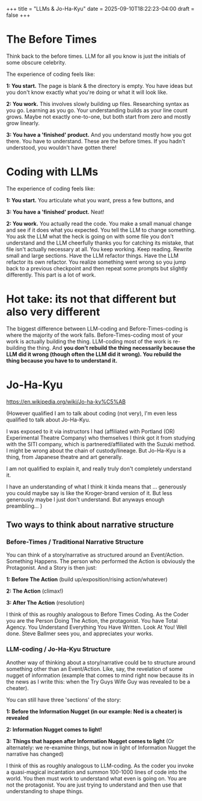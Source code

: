 +++
title = "LLMs & Jo-Ha-Kyu"
date = 2025-09-10T18:22:23-04:00
draft = false
+++

# The Before Times

Think back to the before times. LLM for all you know is just the initials of some obscure celebrity. 

The experience of coding feels like: 

**1: You start.** The page is blank & the directory is empty. You have ideas but you don't know exactly what you're doing or what it will look like. 

**2: You work.** This involves slowly building up files. Researching syntax as you go. Learning as you go. Your understanding builds as your line count grows. Maybe not exactly one-to-one, but both start from zero and mostly grow linearly. 

**3: You have a 'finished' product.** And you understand mostly how you got there. You have to understand. These are the before times. If you hadn't understood, you wouldn't have gotten there! 


# Coding with LLMs

The experience of coding feels like: 

**1: You start.** You articulate what you want, press a few buttons, and 

**3: You have a 'finished' product.** Neat! 

**2: You work.** You actually read the code. You make a small manual change and see if it does what you expected. You tell the LLM to change something. You ask the LLM what the heck is going on with some file you don't understand and the LLM cheerfully thanks you for catching its mistake, that file isn't actually necessary at all. You keep working. Keep reading. Rewrite small and large sections. Have the LLM refactor things. Have the LLM refactor its own refactor. You realize something went wrong so you jump back to a previous checkpoint and then repeat some prompts but slightly differently. This part is a lot of work. 


# Hot take: its not that different but also very different

The biggest difference between LLM-coding and Before-Times-coding is where the majority of the work falls. Before-Times-coding most of your work is actually building the thing. LLM-coding most of the work is re-building the thing. And **you don't rebuild the thing necessarily because the LLM did it wrong (though often the LLM did it wrong). You rebuild the thing because you have to to understand it.** 


# Jo-Ha-Kyu
https://en.wikipedia.org/wiki/Jo-ha-ky%C5%AB

(However qualified I am to talk about coding (not very), I'm even less qualified to talk about Jo-Ha-Kyu. 

I was exposed to it via instructors I had (affiliated with Portland (OR) Experimental Theatre Company) who themselves I think got it from studying with the SITI company, which is partnered/affiliated with the Suzuki method. I might be wrong about the chain of custody/lineage. But Jo-Ha-Kyu is a thing, from Japanese theatre and art generally. 

I am not qualified to explain it, and really truly don't completely understand it. 

I have an understanding of what I think it kinda means that ... generously you could maybe say is like the Kroger-brand version of it. But less generously maybe I just don't understand. But anyways enough preambling... )

## Two ways to think about narrative structure

### Before-Times / Traditional Narrative Structure 

You can think of a story/narrative as structured around an Event/Action. Something Happens. The person who performed the Action is obviously the Protagonist. And a Story is then just:


**1: Before The Action** (build up/exposition/rising action/whatever)

**2: The Action** (climax!)

**3: After The Action** (resolution)

I think of this as roughly analogous to Before Times Coding. As the Coder you are the Person Doing The Action, the protagonist. You have Total Agency. You Understand Everything You Have Written. Look At You! Well done. Steve Ballmer sees you, and appreciates your works. 


### LLM-coding / Jo-Ha-Kyu Structure
Another way of thinking about a story/narrative could be to structure around something other than an Event/Action. Like, say, the revelation of some nugget of information (example that comes to mind right now because its in the news as I write this: when the Try Guys Wife Guy was revealed to be a cheater). 

You can still have three 'sections' of the story: 

**1: Before the Information Nugget (in our example: Ned is a cheater) is revealed**

**2: Information Nugget comes to light!** 

**3: Things that happen after Information Nugget comes to light**
(Or alternately: we re-examine things, but now in light of Information Nugget the narrative has changed) 

I think of this as roughly analogous to LLM-coding. As the coder you invoke a quasi-magical incantation and summon 100-1000 lines of code into the world. You then must work to understand what even is going on. You are not the protagonist. You are just trying to understand and then use that understanding to shape things. 
